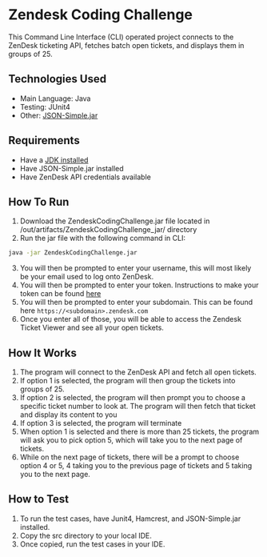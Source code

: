 # Zendesk Coding Challenge
This Command Line Interface (CLI) operated project connects to the ZenDesk ticketing API,
fetches batch open tickets, and displays them in groups of 25.

## Technologies Used
- Main Language: Java
- Testing: JUnit4
- Other: [JSON-Simple.jar](https://jar-download.com/artifacts/com.github.cliftonlabs/json-simple/2.3.0/source-code)

## Requirements
- Have a [JDK installed](https://www.oracle.com/java/technologies/downloads/)
- Have JSON-Simple.jar installed
- Have ZenDesk API credentials available

## How To Run
1. Download the ZendeskCodingChallenge.jar file located in /out/artifacts/ZendeskCodingChallenge_jar/ directory
2. Run the jar file with the following command in CLI: 
```bash
java -jar ZendeskCodingChallenge.jar
```
3. You will then be prompted to enter your username, this will most likely be your email used to log onto ZenDesk.
4. You will then be prompted to enter your token. Instructions to make your token can be found [here](https://developer.zendesk.com/api-reference/ticketing/tickets/ticket-requests/)
5. You will then be prompted to enter your subdomain. This can be found here `https://<subdomain>.zendesk.com`
6. Once you enter all of those, you will be able to access the Zendesk Ticket Viewer and see all your open tickets.

## How It Works
1. The program will connect to the ZenDesk API and fetch all open tickets.
2. If option 1 is selected, the program will then group the tickets into groups of 25.
3. If option 2 is selected, the program will then prompt you to choose a specific ticket number to look at. The program will then fetch that ticket and display its content to you
4. If option 3 is selected, the program will terminate
5. When option 1 is selected and there is more than 25 tickets, the program will ask you to pick option 5, which will take you to the next page of tickets.
6. While on the next page of tickets, there will be a prompt to choose option 4 or 5, 4 taking you to the previous page of tickets and 5 taking you to the next page.

## How to Test
1. To run the test cases, have Junit4, Hamcrest, and JSON-Simple.jar installed. 
2. Copy the src directory to your local IDE.
3. Once copied, run the test cases in your IDE.
